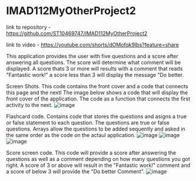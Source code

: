 # IMAD112MyOtherProject2
link to repository - https://github.com/ST10469747/IMAD112MyOtherProject2

link to video - https://youtube.com/shorts/dOMofqk9lbs?feature=share

This application provides the user with five questions and a score after answering all questions. The score will determine what comment will be displayed. A score thats 3 or more will results with a comment that reads "Fantastic work!"  a score less than 3 will display the message "Do better. 

Screen Shots. This code contains the front cover and a code that connects this page and the nextl
The image below shows a code that will display the front cover of the application. The code as a function that connects the first activity to the next.
![image](https://github.com/user-attachments/assets/8adfe97d-78e0-4059-8406-40bb767e3a1d)

Flashcard code. Contains code that stores the questions and asigns a true or false statement to each question. The questions are true or false questions. Arrays allow the questions to be added sequently and asked in the same order as the code on the actaul application.
![image](https://github.com/user-attachments/assets/602a0d8b-9b50-42a1-b604-a57235a00a5e)
![image](https://github.com/user-attachments/assets/9079fa6c-2de8-4fb6-b57d-4cea1c3a647b)
![image](https://github.com/user-attachments/assets/542985c8-bdbd-411b-a2fe-0956aad01463)

Score screen code. This code will provide a score after answering the questions as well as a comment depending on how many questions you got right. A score of 3 or above will result in the "Fantastic work!" comment and a score of below 3 will provide the "Do better Comment".
![image](https://github.com/user-attachments/assets/71a8f367-956c-40cd-9fdd-a497d9058a03)






